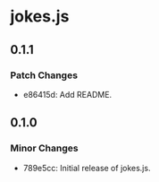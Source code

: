 # jokes.js

## 0.1.1

### Patch Changes

- e86415d: Add README.

## 0.1.0

### Minor Changes

- 789e5cc: Initial release of jokes.js.
